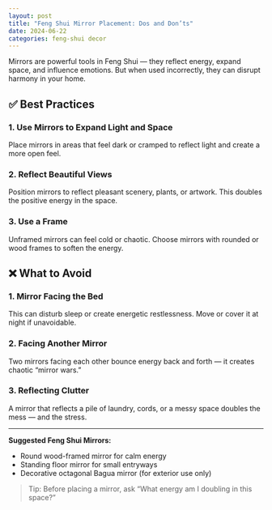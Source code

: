 ```yaml
---
layout: post
title: "Feng Shui Mirror Placement: Dos and Don’ts"
date: 2024-06-22
categories: feng-shui decor
---
```


Mirrors are powerful tools in Feng Shui — they reflect energy, expand space, and influence emotions. But when used incorrectly, they can disrupt harmony in your home.

## ✅ Best Practices

### 1. Use Mirrors to Expand Light and Space
Place mirrors in areas that feel dark or cramped to reflect light and create a more open feel.

### 2. Reflect Beautiful Views
Position mirrors to reflect pleasant scenery, plants, or artwork. This doubles the positive energy in the space.

### 3. Use a Frame
Unframed mirrors can feel cold or chaotic. Choose mirrors with rounded or wood frames to soften the energy.

## ❌ What to Avoid

### 1. Mirror Facing the Bed
This can disturb sleep or create energetic restlessness. Move or cover it at night if unavoidable.

### 2. Facing Another Mirror
Two mirrors facing each other bounce energy back and forth — it creates chaotic “mirror wars.”

### 3. Reflecting Clutter
A mirror that reflects a pile of laundry, cords, or a messy space doubles the mess — and the stress.

---

**Suggested Feng Shui Mirrors:**
- Round wood-framed mirror for calm energy  
- Standing floor mirror for small entryways  
- Decorative octagonal Bagua mirror (for exterior use only)

> Tip: Before placing a mirror, ask “What energy am I doubling in this space?”